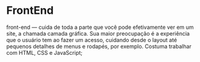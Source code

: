 # FrontEnd
front-end — cuida de toda a parte que você pode efetivamente ver em um site, a chamada camada gráfica. Sua maior preocupação é a experiência que o usuário tem ao fazer um acesso, cuidando desde o layout até pequenos detalhes de menus e rodapés, por exemplo. Costuma trabalhar com HTML, CSS e JavaScript;
